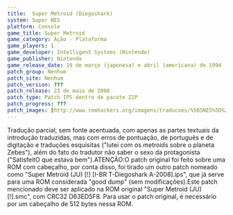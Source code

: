 ```yaml
---
title:  Super Metroid (Diegoshark)
system: Super NES
platform: Console
game_title: Super Metroid
game_category: Ação - Plataforma
game_players: 1
game_developer: Intelligent Systems (Nintendo)
game_publisher: Nintendo
game_release_date: 19 de março (japonesa) e abril (americana) de 1994
patch_group: Nenhum
patch_site: Nenhum
patch_version: ???
patch_release: 23 de maio de 2008
patch_type: Patch IPS dentro de pacote ZIP
patch_progress: ???
patch_images: [http://www.romhackers.org/imagens/traducoes/%5BSNES%5D%20Super%20Metroid%20-%201.png,http://www.romhackers.org/imagens/traducoes/%5BSNES%5D%20Super%20Metroid%20-%20Diegoshark%20-%202.png,http://www.romhackers.org/imagens/traducoes/%5BSNES%5D%20Super%20Metroid%20-%20Diegoshark%20-%203.png]
---
```

Tradução parcial, sem fonte acentuada, com apenas as partes textuais da introdução traduzidas, mas com erros de pontuação, de português e de digitação e traduções esquisitas ("lutei com os metroids sobre o planeta Zebes"), além do fato do tradutor não saber o sexo da protagonista ("SatisfeitO que estava bem").ATENÇÃO:O patch original foi feito sobre uma ROM com cabeçalho, por conta disso, foi tirado um outro patch nomeado como "Super Metroid (JU) [!] [I-BR T-Diegoshark A-2008].ips", que já serve para uma ROM considerada "good dump" (sem modificações).Este patch mencionado deve ser aplicado na ROM original "Super Metroid (JU) [!].smc", com CRC32 D63ED5F8. Para usar o patch original, é necessário por um cabeçalho de 512 bytes nessa ROM.